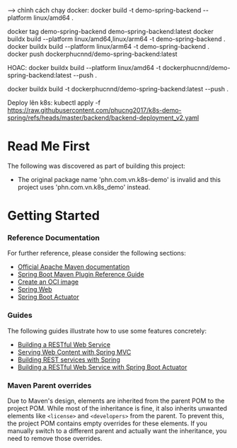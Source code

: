 --> chỉnh cách chạy docker:
docker build -t demo-spring-backend --platform linux/amd64 .

docker tag demo-spring-backend demo-spring-backend:latest
docker buildx build --platform linux/amd64,linux/arm64 -t demo-spring-backend .
docker buildx build --platform linux/arm64 -t demo-spring-backend .
docker push dockerphucnnd/demo-spring-backend:latest

HOAC:
docker buildx build --platform linux/amd64 -t dockerphucnnd/demo-spring-backend:latest --push .

docker buildx build -t dockerphucnnd/demo-spring-backend:latest --push .


Deploy lên k8s:
kubectl apply -f https://raw.githubusercontent.com/phucng2017/k8s-demo-spring/refs/heads/master/backend/backend-deployment_v2.yaml

# Read Me First
The following was discovered as part of building this project:

* The original package name 'phn.com.vn.k8s-demo' is invalid and this project uses 'phn.com.vn.k8s_demo' instead.

# Getting Started

### Reference Documentation
For further reference, please consider the following sections:

* [Official Apache Maven documentation](https://maven.apache.org/guides/index.html)
* [Spring Boot Maven Plugin Reference Guide](https://docs.spring.io/spring-boot/3.4.1/maven-plugin)
* [Create an OCI image](https://docs.spring.io/spring-boot/3.4.1/maven-plugin/build-image.html)
* [Spring Web](https://docs.spring.io/spring-boot/3.4.1/reference/web/servlet.html)
* [Spring Boot Actuator](https://docs.spring.io/spring-boot/3.4.1/reference/actuator/index.html)

### Guides
The following guides illustrate how to use some features concretely:

* [Building a RESTful Web Service](https://spring.io/guides/gs/rest-service/)
* [Serving Web Content with Spring MVC](https://spring.io/guides/gs/serving-web-content/)
* [Building REST services with Spring](https://spring.io/guides/tutorials/rest/)
* [Building a RESTful Web Service with Spring Boot Actuator](https://spring.io/guides/gs/actuator-service/)

### Maven Parent overrides

Due to Maven's design, elements are inherited from the parent POM to the project POM.
While most of the inheritance is fine, it also inherits unwanted elements like `<license>` and `<developers>` from the parent.
To prevent this, the project POM contains empty overrides for these elements.
If you manually switch to a different parent and actually want the inheritance, you need to remove those overrides.

